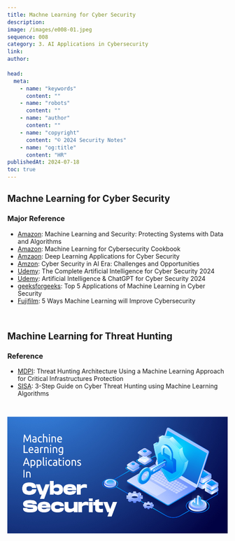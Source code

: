 ```yaml
---
title: Machne Learning for Cyber Security
description:
image: /images/e008-01.jpeg
sequence: 008
category: 3. AI Applications in Cybersecurity
link:
author:

head:
  meta:
    - name: "keywords"
      content: ""
    - name: "robots"
      content: ""
    - name: "author"
      content: ""
    - name: "copyright"
      content: "© 2024 Security Notes"
    - name: "og:title"
      content: "HR"
publishedAt: 2024-07-18
toc: true
---
```


## Machne Learning for Cyber Security

### Major Reference

- <a href="https://www.amazon.com/-/zh_TW/Clarence-Chio/dp/1491979909/ref=sr_1_1?crid=1IRJFK1LY2FO&dib=eyJ2IjoiMSJ9.s-TVuFFxnNUCeK2njYFkCNSSiDEK8KH4H5TfZsy-eWXlQZd4mQw2ZBTCgDHwFb0paU0GkNaw8Q1LsSeZLOZ8imKJNqocA_XTSOu3U3bsRwNYlw4-DFjfDvrBIWzYQGpyi_9iLO5wL_XwQFIHm0Lq37el69SbvyLhC1clo8T8OY42QyAklTQL67WlQVxcZFRLih0ZSUKiSpcspBBaCVj6-sDECxlK1uiGtxlC2eR-Yn8.eDtwD5l1c2R9Sp1Jcc2FJaD5B-FzHuyGrq02HS6EkUg&dib_tag=se&keywords=machine+learning+for+cyber+security&qid=1721309614&sprefix=machine+learning+for+cyber+security%2Caps%2C236&sr=8-1">Amazon</a>: Machine Learning and Security: Protecting Systems with Data and Algorithms
- <a href="https://www.amazon.com/-/zh_TW/Emmanuel-Tsukerman/dp/1789614678/ref=sr_1_4?crid=1IRJFK1LY2FO&dib=eyJ2IjoiMSJ9.s-TVuFFxnNUCeK2njYFkCNSSiDEK8KH4H5TfZsy-eWXlQZd4mQw2ZBTCgDHwFb0paU0GkNaw8Q1LsSeZLOZ8imKJNqocA_XTSOu3U3bsRwNYlw4-DFjfDvrBIWzYQGpyi_9iLO5wL_XwQFIHm0Lq37el69SbvyLhC1clo8T8OY42QyAklTQL67WlQVxcZFRLih0ZSUKiSpcspBBaCVj6-sDECxlK1uiGtxlC2eR-Yn8.eDtwD5l1c2R9Sp1Jcc2FJaD5B-FzHuyGrq02HS6EkUg&dib_tag=se&keywords=machine+learning+for+cyber+security&qid=1721309815&sprefix=machine+learning+for+cyber+security%2Caps%2C236&sr=8-4">Amazon</a>: Machine Learning for Cybersecurity Cookbook
- <a href="https://www.amazon.com/-/zh_TW/Mamoun-Alazab/dp/3030130568/ref=sr_1_8?crid=1OOSTGZKVT9L1&dib=eyJ2IjoiMSJ9.s-TVuFFxnNUCeK2njYFkCNSSiDEK8KH4H5TfZsy-eWXlQZd4mQw2ZBTCgDHwFb0paU0GkNaw8Q1LsSeZLOZ8imKJNqocA_XTSOu3U3bsRwNYlw4-DFjfDvrBIWzYQGpyi_9iLO5wL_XwQFIHm0Lq37el69SbvyLhC1clo8T8OY5ocfzWV0S99uJJ3L6ax9sWhf0NvGYk9HFbWq86awS4vHS2J6H_8x4iF1JrCmcXzpc.AbV3p-jRuVO34rIWoYEDjFIq2TXf-lxw8bL0JNf1oUU&dib_tag=se&keywords=machine+learning+for+cyber+security&qid=1721309889&sprefix=%2Caps%2C222&sr=8-8">Amzaon</a>: Deep Learning Applications for Cyber Security
- <a href="https://www.amazon.com/-/zh_TW/IZEM-IFEROUDJENE/dp/B0CJ45S14V/ref=sr_1_9?crid=1OOSTGZKVT9L1&dib=eyJ2IjoiMSJ9.s-TVuFFxnNUCeK2njYFkCNSSiDEK8KH4H5TfZsy-eWXlQZd4mQw2ZBTCgDHwFb0paU0GkNaw8Q1LsSeZLOZ8imKJNqocA_XTSOu3U3bsRwNYlw4-DFjfDvrBIWzYQGpyi_9iLO5wL_XwQFIHm0Lq37el69SbvyLhC1clo8T8OY5ocfzWV0S99uJJ3L6ax9sWhf0NvGYk9HFbWq86awS4vHS2J6H_8x4iF1JrCmcXzpc.AbV3p-jRuVO34rIWoYEDjFIq2TXf-lxw8bL0JNf1oUU&dib_tag=se&keywords=machine+learning+for+cyber+security&qid=1721309966&sprefix=%2Caps%2C222&sr=8-9">Amzon</a>: Cyber Security in AI Era: Challenges and Opportunities
- <a href="https://www.udemy.com/course/the-complete-artificial-intelligence-for-cyber-security-2021/?couponCode=PLOYALTY0923">Udemy</a>: The Complete Artificial Intelligence for Cyber Security 2024
- <a href="https://www.udemy.com/course/artificial-intelligence-chatgpt-for-cyber-security-2024/?couponCode=PLOYALTY0923">Udemy</a>: Artificial Intelligence & ChatGPT for Cyber Security 2024
- <a href="https://www.geeksforgeeks.org/top-5-applications-of-machine-learning-in-cyber-security/">geeksforgeeks</a>: Top 5 Applications of Machine Learning in Cyber Security
- <a href="https://www.fujifilm.com/fbsg/en/insights/article/5-ways-machine-learning-will-improve-cybersecurity">Fujifilm</a>: 5 Ways Machine Learning will Improve Cybersecurity

<br>

## Machine Learning for Threat Hunting

### Reference

- <a href="https://www.mdpi.com/2504-2289/7/2/65">MDPI</a>: Threat Hunting Architecture Using a Machine Learning Approach for Critical Infrastructures Protection
- <a href="https://www.sisainfosec.com/blogs/3-step-guide-on-cyber-threat-hunting-using-ml-algorithms/">SISA</a>: 3-Step Guide on Cyber Threat Hunting using Machine Learning Algorithms

<br>

![e008-01.jpeg](/images/e008-01.jpeg)

